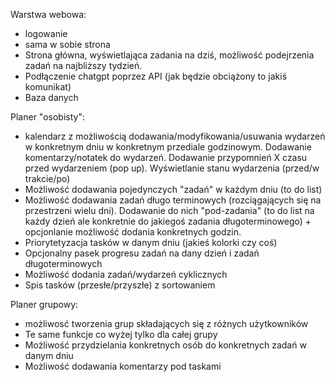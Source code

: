 Warstwa webowa:
- logowanie
- sama w sobie strona
- Strona główna, wyświetlająca zadania na dziś, możliwość podejrzenia zadań na najbliższy tydzień.
- Podłączenie chatgpt poprzez API (jak będzie obciążony to jakiś komunikat)
- Baza danych

Planer "osobisty":
 - kalendarz z możliwością dodawania/modyfikowania/usuwania wydarzeń w konkretnym dniu w konkretnym przediale godzinowym.
 Dodawanie komentarzy/notatek do wydarzeń. Dodawanie przypomnień X czasu przed wydarzeniem (pop up).
 Wyświetlanie stanu wydarzenia (przed/w trakcie/po)
 - Możliwość dodawania pojedynczych "zadań" w każdym dniu (to do list)
 - Możliwość dodawania zadań długo terminowych (rozciągających się na przestrzeni wielu dni). Dodawanie do nich "pod-zadania"
 (to do list na każdy dzień ale konkretnie do jakiegoś zadania długoterminowego) + opcjonlanie możliwość dodania konkretnych godzin.
 - Priorytetyzacja tasków w danym dniu (jakieś kolorki czy coś)
 - Opcjonalny pasek progresu zadań na dany dzień i zadań długoterminowych 
 - Możliwość dodania zadań/wydarzeń cyklicznych
 - Spis tasków (przesłe/przyszłe) z sortowaniem 
 
 
Planer grupowy:
 - możliwosć tworzenia grup składających się z różnych użytkowników
 - Te same funkcje co wyżej tylko dla całej grupy 
 - Możliwość przydzielania konkretnych osób do konkretnych zadań w danym dniu
 - Możliwość dodawania komentarzy pod taskami
 

